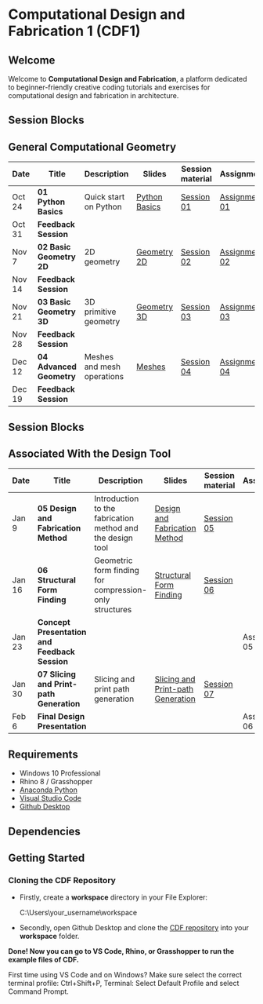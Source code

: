 # Computational Design and Fabrication 1 (CDF1)

## Welcome

Welcome to **Computational Design and Fabrication**, a platform dedicated to beginner-friendly creative coding tutorials and exercises for computational design and fabrication in architecture.


## Session Blocks 
## General Computational Geometry

Date | Title | Description | Slides | Session material | Assignment 
---- | ----- | ----------- | ------ | ---------------- | ----------
Oct 24 | **01 Python Basics** | Quick start on Python | [Python Basics](https://docs.google.com/presentation/d/1itrUdpCxscddm8ilBpDHMNRPB9uUaK41vLhZXXznRcU/edit#slide=id.g2cad153b9c9_0_202) | [Session 01](https://classroom.github.com/a/0gVDlBH0) |[Assignment 01](https://classroom.github.com/a/gEZq-xda)
Oct 31  | **Feedback Session** |   |  |  | 
Nov 7  | **02 Basic Geometry 2D** | 2D geometry  | [Geometry 2D](https://docs.google.com/presentation/d/1t5Old_fkJYUoT19DOXw5mV__aK2kXLFIzcbFNjCk49I/edit#slide=id.g2cad153b9c9_0_202) | [Session 02](https://classroom.github.com/a/tBISN_ul) | [Assignment 02](https://classroom.github.com/a/FkT2TYiD)
Nov 14  | **Feedback Session** |  | |  |
Nov 21 | **03 Basic Geometry 3D** | 3D primitive geometry  | [Geometry 3D](https://docs.google.com/presentation/d/1BRTuzIq9qnQWI6xbl-DzDe6EcIYqgHcdwXjCbWrDimM/edit?usp=sharing) | [Session 03](https://classroom.github.com/a/331M5qJj) | [Assignment 03](https://classroom.github.com/a/piywCTG7)
Nov 28 | **Feedback Session** |   |  |  | 
Dec 12 | **04 Advanced Geometry** | Meshes and mesh operations | [Meshes](https://docs.google.com/presentation/d/157haw_1_zLma1QmPeS_Vz5kyLTYuytL1gbhSn71Se1M/edit?usp=sharing) |  [Session 04](https://classroom.github.com/a/rlZ0hTCT) | [Assignment 04](https://classroom.github.com/a/5xxbA7C7)
Dec 19 | **Feedback Session** |  |  |  | 



## Session Blocks 
## Associated With the Design Tool

Date | Title | Description | Slides | Session material | Assignment 
----- | ----- | ----------- | ------ | ---------------- | ----------
Jan 9 | **05 Design and Fabrication Method** | Introduction to the fabrication method and the design tool | [Design and Fabrication Method](https://drive.google.com/file/d/1yK-T4iufbx-VxYYf5qZQG7MmJBaDMpVT/view?usp=sharing) | [Session 05](https://github.com/computationaldesignandfabrication/cdf1_teaching/tree/main/rhino)
Jan 16 | **06 Structural Form Finding** | Geometric form finding for compression-only structures | [Structural Form Finding](https://drive.google.com/file/d/19xErZSPS4Se-H8X03lP_uzua46J34XxS/view?usp=sharing) | [Session 06](https://github.com/computationaldesignandfabrication/cdf1_teaching/tree/main/rhino) | 
Jan 23 | **Concept Presentation and Feedback Session** |  |  |  | Assignment 05
Jan 30 | **07 Slicing and Print-path Generation** | Slicing and print path generation | [Slicing and Print-path Generation](https://drive.google.com/file/d/1qTs5d6KSWp1sJzmQzXdX7bB314BP6lsE/view?usp=sharing)| [Session 07](https://github.com/computationaldesignandfabrication/cdf1_teaching/tree/main/rhino) | 
Feb 6 | **Final Design Presentation** |  |  |  |  Assignment 06


## Requirements

* Windows 10 Professional
* Rhino 8 / Grasshopper
* [Anaconda Python](https://www.anaconda.com/distribution/?gclid=CjwKCAjwo9rtBRAdEiwA_WXcFoyH8v3m-gVC55J6YzR0HpgB8R-PwM-FClIIR1bIPYZXsBtbPRfJ8xoC6HsQAvD_BwE)
* [Visual Studio Code](https://code.visualstudio.com/)
* [Github Desktop](https://desktop.github.com/)

## Dependencies

## Getting Started

### Cloning the CDF Repository

* Firstly, create a **workspace** directory in your File Explorer:

    C:\Users\your_username\workspace

* Secondly, open Github Desktop and clone the [CDF repository](https://github.com/computationaldesignandfabrication/cdf1_teaching) into your **workspace** folder.

**Done! Now you can go to VS Code, Rhino, or Grasshopper to run the example files of CDF.**

First time using VS Code and on Windows? Make sure select the correct terminal profile: Ctrl+Shift+P, Terminal: Select Default Profile and select Command Prompt.
